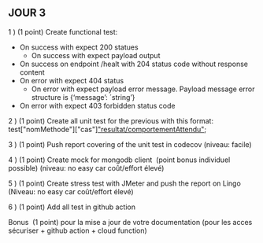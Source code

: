 ## JOUR 3

1 ) (1 point) Create functional test:
- On success with expect 200 statues 
  - On success with expect payload output 
- On success on endpoint /healt with 204 status code without response content
- On error with expect 404 status 
  - On error with expect payload error message. Payload message error structure is {‘message’: ´string’}
- On error with expect 403 forbidden status code


2 ) (1 point) Create all unit test for the previous with this format: test["nomMethode"]["cas"]["resultat/comportementAttendu"]();


3 ) (1 point) Push report covering of the unit test in codecov (niveau: facile)


4 ) (1 point) Create mock for mongodb client  (point bonus individuel possible) (niveau: no easy car coût/effort élevé)


5 ) (1 point) Create stress test with JMeter and push the report on Lingo (Niveau: no easy car coût/effort élevé)


6 ) (1 point) Add all test in github action

Bonus 
(1 point) pour la mise a jour de votre documentation (pour les acces sécuriser + github action + cloud function)
